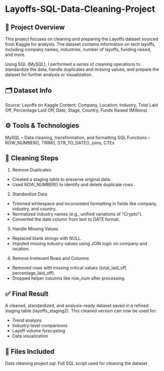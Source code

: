 # Layoffs-SQL-Data-Cleaning-Project

## 📘 Project Overview
This project focuses on cleaning and preparing the Layoffs dataset sourced from Kaggle for analysis. The dataset contains information on tech layoffs, including company names, industries, number of layoffs, funding raised, and more.

Using SQL (MySQL), I performed a series of cleaning operations to standardize the data, handle duplicates and missing values, and prepare the dataset for further analysis or visualization.

## 🗂️ Dataset Info
Source: Layoffs on Kaggle
Content: Company, Location, Industry, Total Laid Off, Percentage Laid Off, Date, Stage, Country, Funds Raised (Millions)

## ⚙️ Tools & Technologies
MySQL – Data cleaning, transformation, and formatting
SQL Functions – ROW_NUMBER(), TRIM(), STR_TO_DATE(), joins, CTEs

## 🔧 Cleaning Steps
1. Remove Duplicates
- Created a staging table to preserve original data.
- Used ROW_NUMBER() to identify and delete duplicate rows.

2. Standardize Data
- Trimmed whitespace and inconsistent formatting in fields like company, industry, and country.
- Normalized industry names (e.g., unified variations of "Crypto").
- Converted the date column from text to DATE format.

3. Handle Missing Values
- Replaced blank strings with NULL.
- Imputed missing industry values using JOIN logic on company and location.

4. Remove Irrelevant Rows and Columns
- Removed rows with missing critical values (total_laid_off, percentage_laid_off).
- Dropped helper columns like row_num after processing.

## ✅ Final Result
A cleaned, standardized, and analysis-ready dataset saved in a refined staging table (layoffs_staging2). This cleaned version can now be used for:

- Trend analysis
- Industry-level comparisons
- Layoff volume forecasting
- Data visualization

## 📁 Files Included
Data cleaning project.sql: Full SQL script used for cleaning the dataset
